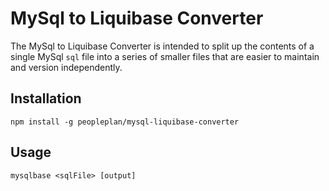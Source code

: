 # MySql to Liquibase Converter

The MySql to Liquibase Converter is intended to split up the contents of a single MySql `sql` file into a series of smaller files that are easier to maintain and version independently.

## Installation

```
npm install -g peopleplan/mysql-liquibase-converter
```

## Usage

```
mysqlbase <sqlFile> [output]
```
